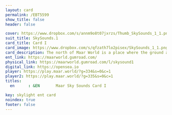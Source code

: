 ```yaml
---
layout: card
permalink: /EBT5599
show_title: false
header: false

cover: https://www.dropbox.com/s/annm9o8t07jxrzs/Thumb_SkySounds_1_1.png?raw=1
suit_title: SkySounds.1
card_title: Card I
card_image: https://www.dropbox.com/s/qfzath7lo2pisex/SkySounds_1_1.png?raw=1
card_description: The north of Maar World is a place where the ground and water sing in harmony, yet it is also a place where the wildness of nature can be both beautiful and terrifying. The cliffs echo with the roar of the sea, and the forests rustle with the gentle flow of streams, creating a symphony of sound that is both serene and fierce. The inhabitants of the north have always listened to the songs of their land and they have woven them into their music, entangled flutes sing like the wind creating a melody that reflects the soundscapes of their surroundings. They have learned to appreciate the beauty and power of nature, yet also respect its potential dangers. The water and ground of the north have shaped their culture and society, teaching them to live in harmony with the elements and to respect their power. The soundscapes of the north are a reminder that we are all connected to the land and that there is always more to discover in the beauty and mystery of the multiverse.
ent_link: https://maarworld.gumroad.com/
physical_link: https://maarworld.gumroad.com/l/skysound1
digital_link: https://opensea.io
player: https://play.maar.world/?g=334&s=0&c=1
player2: https://play.maar.world/?g=335&s=0&c=1
titles:
  en      : &EN       Maar Sky Sounds Card I

key: skylight ent card 
noindex: true
footer: false
---
```

